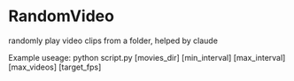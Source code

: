 # RandomVideo
randomly play video clips from a folder, helped by claude

Example useage:
python script.py [movies_dir] [min_interval] [max_interval] [max_videos] [target_fps]
